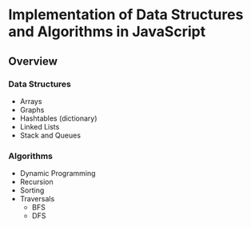 # Implementation of Data Structures and Algorithms in JavaScript

## Overview 

### Data Structures 

* Arrays
* Graphs
* Hashtables (dictionary)
* Linked Lists
* Stack and Queues

### Algorithms 

* Dynamic Programming
* Recursion
* Sorting
* Traversals
   - BFS
   - DFS
